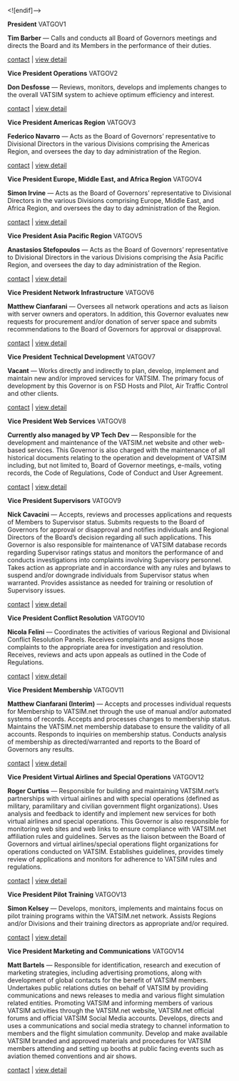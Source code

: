 ﻿
<![endif]-->

**President** VATGOV1

**Tim Barber** — Calls and conducts all Board of Governors meetings and directs the Board and its Members in the performance of their duties.

[contact](mailto:president@vatsim.net) | [view detail](https://web.archive.org/web/20220513194132/https:/www.vatsim.net/staff/board-of-governors/president)

**Vice President Operations** VATGOV2

**Don Desfosse** — Reviews, monitors, develops and implements changes to the overall VATSIM system to achieve optimum efficiency and interest.

[contact](mailto:vpops@vatsim.net) | [view detail](https://web.archive.org/web/20220513194132/https:/www.vatsim.net/staff/board-of-governors/vice-president-operations)

**Vice President Americas Region** VATGOV3

**Federico Navarro** — Acts as the Board of Governors’ representative to Divisional Directors in the various Divisions comprising the Americas Region, and oversees the day to day administration of the Region.

[contact](mailto:vpamas@vatsim.net) | [view detail](https://web.archive.org/web/20220513194132/https:/www.vatsim.net/staff/board-of-governors/vice-president-americas)

**Vice President Europe, Middle East, and Africa Region** VATGOV4

**Simon Irvine** — Acts as the Board of Governors’ representative to Divisional Directors in the various Divisions comprising Europe, Middle East, and Africa Region, and oversees the day to day administration of the Region.

[contact](mailto:vpemea@vatsim.net) | [view detail](https://web.archive.org/web/20220513194132/https:/www.vatsim.net/staff/board-of-governors/vice-president-europe-middle-east-and-africa-region)

**Vice President Asia Pacific Region** VATGOV5

**Anastasios Stefopoulos** — Acts as the Board of Governors’ representative to Divisional Directors in the various Divisions comprising the Asia Pacific Region, and oversees the day to day administration of the Region.

[contact](mailto:vpapac@vatsim.net) | [view detail](https://web.archive.org/web/20220513194132/https:/www.vatsim.net/staff/board-of-governors/vice-president-asia-pacific)

**Vice President Network Infrastructure** VATGOV6

**Matthew Cianfarani** — Oversees all network operations and acts as liaison with server owners and operators. In addition, this Governor evaluates new requests for procurement and/or donation of server space and submits recommendations to the Board of Governors for approval or disapproval.

[contact](mailto:vpnet@vatsim.net) | [view detail](https://web.archive.org/web/20220513194132/https:/www.vatsim.net/staff/board-of-governors/vice-president-network-infrastructure)

**Vice President Technical Development** VATGOV7

**Vacant** — Works directly and indirectly to plan, develop, implement and maintain new and/or improved services for VATSIM. The primary focus of development by this Governor is on FSD Hosts and Pilot, Air Traffic Control and other clients.

[contact](mailto:vpdev@vatsim.net) | [view detail](https://web.archive.org/web/20220513194132/https:/www.vatsim.net/staff/board-of-governors/vice-president-technical-development)

**Vice President Web Services** VATGOV8

**Currently also managed by VP Tech Dev** — Responsible for the development and maintenance of the VATSIM.net website and other web-based services. This Governor is also charged with the maintenance of all historical documents relating to the operation and development of VATSIM including, but not limited to, Board of Governor meetings, e-mails, voting records, the Code of Regulations, Code of Conduct and User Agreement.

[contact](mailto:vpweb@vatsim.net) | [view detail](https://web.archive.org/web/20220513194132/https:/www.vatsim.net/staff/board-of-governors/vice-president-web-services)

**Vice President Supervisors** VATGOV9

**Nick Cavacini** — Accepts, reviews and processes applications and requests of Members to Supervisor status. Submits requests to the Board of Governors for approval or disapproval and notifies individuals and Regional Directors of the Board’s decision regarding all such applications. This Governor is also responsible for maintenance of VATSIM database records regarding Supervisor ratings status and monitors the performance of and conducts investigations into complaints involving Supervisory personnel. Takes action as appropriate and in accordance with any rules and bylaws to suspend and/or downgrade individuals from Supervisor status when warranted. Provides assistance as needed for training or resolution of Supervisory issues.

[contact](mailto:vpsup@vatsim.net) | [view detail](https://web.archive.org/web/20220513194132/https:/www.vatsim.net/staff/board-of-governors/vice-president-supervisors)

**Vice President Conflict Resolution** VATGOV10

**Nicola Felini** — Coordinates the activities of various Regional and Divisional Conflict Resolution Panels. Receives complaints and assigns those complaints to the appropriate area for investigation and resolution. Receives, reviews and acts upon appeals as outlined in the Code of Regulations.

[contact](mailto:vpcrm@vatsim.net) | [view detail](https://web.archive.org/web/20220513194132/https:/www.vatsim.net/staff/board-of-governors/vice-president-conflict-resolution)

**Vice President Membership** VATGOV11

**Matthew Cianfarani (Interim)** — Accepts and processes individual requests for Membership to VATSIM.net through the use of manual and/or automated systems of records. Accepts and processes changes to membership status. Maintains the VATSIM.net membership database to ensure the validity of all accounts. Responds to inquiries on membership status. Conducts analysis of membership as directed/warranted and reports to the Board of Governors any results.

[contact](mailto:vpmem@vatsim.net) | [view detail](https://web.archive.org/web/20220513194132/https:/www.vatsim.net/staff/board-of-governors/vice-president-membership)

**Vice President Virtual Airlines and Special Operations** VATGOV12

**Roger Curtiss** — Responsible for building and maintaining VATSIM.net’s partnerships with virtual airlines and with special operations (defined as military, paramilitary and civilian government flight organizations). Uses analysis and feedback to identify and implement new services for both virtual airlines and special operations. This Governor is also responsible for monitoring web sites and web links to ensure compliance with VATSIM.net affiliation rules and guidelines. Serves as the liaison between the Board of Governors and virtual airlines/special operations flight organizations for operations conducted on VATSIM. Establishes guidelines, provides timely review of applications and monitors for adherence to VATSIM rules and regulations.

[contact](mailto:vpvas@vatsim.net) | [view detail](https://web.archive.org/web/20220513194132/https:/www.vatsim.net/staff/board-of-governors/vice-president-virtual-airlines-and-special-operations)

**Vice President Pilot Training** VATGOV13

**Simon Kelsey** — Develops, monitors, implements and maintains focus on pilot training programs within the VATSIM.net network. Assists Regions and/or Divisions and their training directors as appropriate and/or required.

[contact](mailto:vpplt@vatsim.net) | [view detail](https://web.archive.org/web/20220513194132/https:/www.vatsim.net/staff/board-of-governors/vice-president-pilot-training)

**Vice President Marketing and Communications** VATGOV14

**Matt Bartels** — Responsible for identification, research and execution of marketing strategies, including advertising promotions, along with development of global contacts for the benefit of VATSIM members. Undertakes public relations duties on behalf of VATSIM by providing communications and news releases to media and various flight simulation related entities. Promoting VATSIM and informing members of various VATSIM activities through the VATSIM.net website, VATSIM.net official forums and official VATSIM Social Media accounts. Develops, directs and uses a communications and social media strategy to channel information to members and the flight simulation community. Develop and make available VATSIM branded and approved materials and procedures for VATSIM members attending and setting up booths at public facing events such as aviation themed conventions and air shows.

[contact](mailto:vpmkt@vatsim.net) | [view detail](https://web.archive.org/web/20220513194132/https:/www.vatsim.net/staff/board-of-governors/vice-president-marketing-and-communications)
